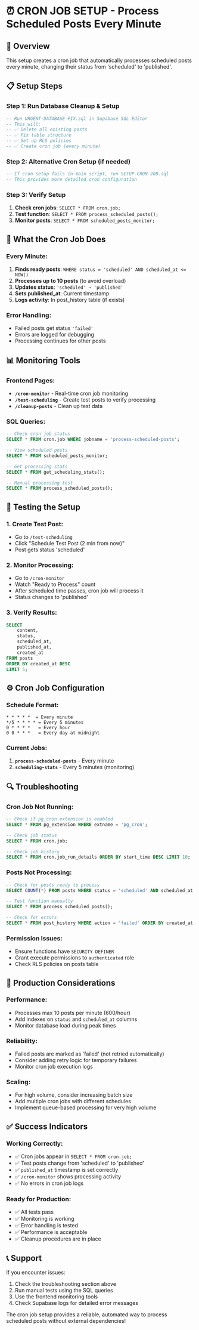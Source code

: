 # ⏰ CRON JOB SETUP - Process Scheduled Posts Every Minute

## 🎯 Overview
This setup creates a cron job that automatically processes scheduled posts every minute, changing their status from 'scheduled' to 'published'.

## 📋 Setup Steps

### Step 1: Run Database Cleanup & Setup
```sql
-- Run URGENT-DATABASE-FIX.sql in Supabase SQL Editor
-- This will:
-- ✅ Delete all existing posts
-- ✅ Fix table structure
-- ✅ Set up RLS policies
-- ✅ Create cron job (every minute)
```

### Step 2: Alternative Cron Setup (if needed)
```sql
-- If cron setup fails in main script, run SETUP-CRON-JOB.sql
-- This provides more detailed cron configuration
```

### Step 3: Verify Setup
1. **Check cron jobs**: `SELECT * FROM cron.job;`
2. **Test function**: `SELECT * FROM process_scheduled_posts();`
3. **Monitor posts**: `SELECT * FROM scheduled_posts_monitor;`

## 🔧 What the Cron Job Does

### Every Minute:
1. **Finds ready posts**: `WHERE status = 'scheduled' AND scheduled_at <= NOW()`
2. **Processes up to 10 posts** (to avoid overload)
3. **Updates status**: `'scheduled' → 'published'`
4. **Sets published_at**: Current timestamp
5. **Logs activity**: In post_history table (if exists)

### Error Handling:
- Failed posts get status `'failed'`
- Errors are logged for debugging
- Processing continues for other posts

## 📊 Monitoring Tools

### Frontend Pages:
- **`/cron-monitor`** - Real-time cron job monitoring
- **`/test-scheduling`** - Create test posts to verify processing
- **`/cleanup-posts`** - Clean up test data

### SQL Queries:
```sql
-- Check cron job status
SELECT * FROM cron.job WHERE jobname = 'process-scheduled-posts';

-- View scheduled posts
SELECT * FROM scheduled_posts_monitor;

-- Get processing stats
SELECT * FROM get_scheduling_stats();

-- Manual processing test
SELECT * FROM process_scheduled_posts();
```

## 🧪 Testing the Setup

### 1. Create Test Post:
- Go to `/test-scheduling`
- Click "Schedule Test Post (2 min from now)"
- Post gets status 'scheduled'

### 2. Monitor Processing:
- Go to `/cron-monitor`
- Watch "Ready to Process" count
- After scheduled time passes, cron job will process it
- Status changes to 'published'

### 3. Verify Results:
```sql
SELECT 
    content,
    status,
    scheduled_at,
    published_at,
    created_at
FROM posts 
ORDER BY created_at DESC 
LIMIT 5;
```

## ⚙️ Cron Job Configuration

### Schedule Format:
```
* * * * *  = Every minute
*/5 * * * * = Every 5 minutes
0 * * * *   = Every hour
0 0 * * *   = Every day at midnight
```

### Current Jobs:
1. **`process-scheduled-posts`** - Every minute
2. **`scheduling-stats`** - Every 5 minutes (monitoring)

## 🔍 Troubleshooting

### Cron Job Not Running:
```sql
-- Check if pg_cron extension is enabled
SELECT * FROM pg_extension WHERE extname = 'pg_cron';

-- Check job status
SELECT * FROM cron.job;

-- Check job history
SELECT * FROM cron.job_run_details ORDER BY start_time DESC LIMIT 10;
```

### Posts Not Processing:
```sql
-- Check for posts ready to process
SELECT COUNT(*) FROM posts WHERE status = 'scheduled' AND scheduled_at <= NOW();

-- Test function manually
SELECT * FROM process_scheduled_posts();

-- Check for errors
SELECT * FROM post_history WHERE action = 'failed' ORDER BY created_at DESC;
```

### Permission Issues:
- Ensure functions have `SECURITY DEFINER`
- Grant execute permissions to `authenticated` role
- Check RLS policies on posts table

## 🚀 Production Considerations

### Performance:
- Processes max 10 posts per minute (600/hour)
- Add indexes on `status` and `scheduled_at` columns
- Monitor database load during peak times

### Reliability:
- Failed posts are marked as 'failed' (not retried automatically)
- Consider adding retry logic for temporary failures
- Monitor cron job execution logs

### Scaling:
- For high volume, consider increasing batch size
- Add multiple cron jobs with different schedules
- Implement queue-based processing for very high volume

## ✅ Success Indicators

### Working Correctly:
- ✅ Cron jobs appear in `SELECT * FROM cron.job;`
- ✅ Test posts change from 'scheduled' to 'published'
- ✅ `published_at` timestamp is set correctly
- ✅ `/cron-monitor` shows processing activity
- ✅ No errors in cron job logs

### Ready for Production:
- ✅ All tests pass
- ✅ Monitoring is working
- ✅ Error handling is tested
- ✅ Performance is acceptable
- ✅ Cleanup procedures are in place

## 📞 Support

If you encounter issues:
1. Check the troubleshooting section above
2. Run manual tests using the SQL queries
3. Use the frontend monitoring tools
4. Check Supabase logs for detailed error messages

The cron job setup provides a reliable, automated way to process scheduled posts without external dependencies!
